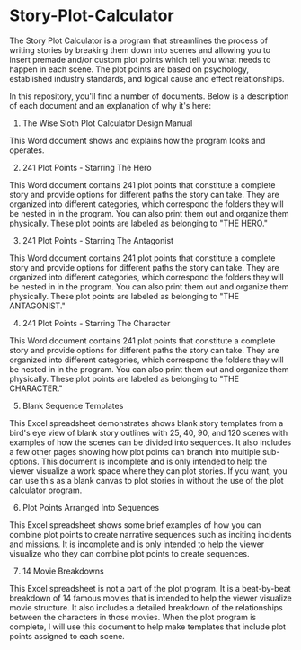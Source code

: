 # Story-Plot-Calculator
The Story Plot Calculator is a program that streamlines the process of writing stories by breaking them down into scenes and allowing you to insert premade and/or custom plot points which tell you what needs to happen in each scene. The plot points are based on psychology, established industry standards, and logical cause and effect relationships. 

In this repository, you'll find a number of documents. Below is a description of each document and an explanation of why it's here:

1. The Wise Sloth Plot Calculator Design Manual

This Word document shows and explains how the program looks and operates. 

2. 241 Plot Points - Starring The Hero

This Word document contains 241 plot points that constitute a complete story and provide options for different paths the story can take. They are organized into different categories, which correspond the folders they will be nested in in the program. You can also print them out and organize them physically. These plot points are labeled as belonging to "THE HERO." 

3. 241 Plot Points - Starring The Antagonist

This Word document contains 241 plot points that constitute a complete story and provide options for different paths the story can take. They are organized into different categories, which correspond the folders they will be nested in in the program. You can also print them out and organize them physically. These plot points are labeled as belonging to "THE ANTAGONIST." 

4. 241 Plot Points - Starring The Character

This Word document contains 241 plot points that constitute a complete story and provide options for different paths the story can take. They are organized into different categories, which correspond the folders they will be nested in in the program. You can also print them out and organize them physically. These plot points are labeled as belonging to "THE CHARACTER." 

5. Blank Sequence Templates

This Excel spreadsheet demonstrates shows blank story templates from a bird's eye view of blank story outlines with 25, 40, 90, and 120 scenes with examples of how the scenes can be divided into sequences. It also includes a few other pages showing how plot points can branch into multiple sub-options. This document is incomplete and is only intended to help the viewer visualize a work space where they can plot stories. If you want, you can use this as a blank canvas to plot stories in without the use of the plot calculator program. 

6. Plot Points Arranged Into Sequences

This Excel spreadsheet shows some brief examples of how you can combine plot points to create narrative sequences such as inciting incidents and missions. It is incomplete and is only intended to help the viewer visualize who they can combine plot points to create sequences. 

7. 14 Movie Breakdowns

This Excel spreadsheet is not a part of the plot program. It is a beat-by-beat breakdown of 14 famous movies that is intended to help the viewer visualize movie structure. It also includes a detailed breakdown of the relationships between the characters in those movies. When the plot program is complete, I will use this document to help make templates that include plot points assigned to each scene. 

